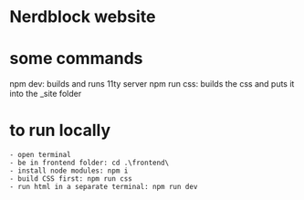 ﻿# Nerdblock website

# some commands
npm dev: builds and runs 11ty server
npm run css: builds the css and puts it into the _site folder

# to run locally
    - open terminal
    - be in frontend folder: cd .\frontend\
    - install node modules: npm i
    - build CSS first: npm run css
    - run html in a separate terminal: npm run dev
